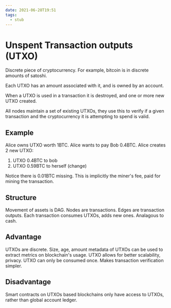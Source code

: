 ```yaml
---
date: 2021-06-28T19:51
tags: 
  - stub
---
```


# Unspent Transaction outputs (UTXO)

Discrete piece of cryptocurrency. For example, bitcoin is in discrete amounts of satoshi.

Each UTXO has an amount associated with it, and is owned by an account.

When a UTXO is used in a transaction it is destroyed, and one or more new UTXO created.

All nodes maintain a set of existing UTXOs, they use this to verify if a given transaction and the cryptocurrency it is attempting to spend is valid.

## Example

Alice owns UTXO worth 1BTC.
Alice wants to pay Bob 0.4BTC.
Alice creates 2 new UTXO:
1. UTXO 0.4BTC to bob
2. UTXO 0.59BTC to herself (change)

Notice there is 0.01BTC missing.
This is implicitly the miner's fee, paid for mining the transaction.

## Structure

Movement of assets is DAG.
Nodes are transactions. Edges are transaction outputs.
Each transaction consumes UTXOs, adds new ones.
Analagous to cash.

## Advantage

UTXOs are discrete. Size, age, amount metadata of UTXOs can be used to extract metrics on blockchain's usage.
UTXO allows for better scalability, privacy.
UTXO can only be consumed once. Makes transaction verification simpler.

## Disadvantage

Smart contracts on UTXOs based blockchains only have access to UTXOs, rather than global account ledger.
